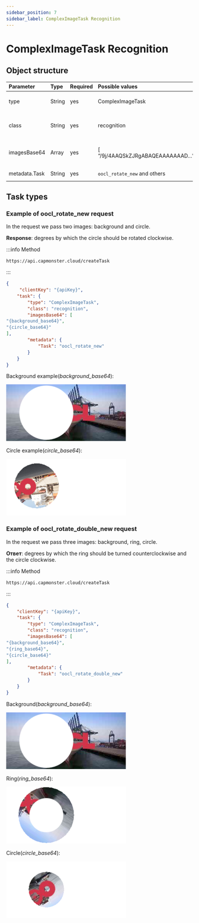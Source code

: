 ```yaml
---
sidebar_position: 7
sidebar_label: ComplexImageTask Recognition
---
```


# ComplexImageTask Recognition

## **Object structure**

|**Parameter**|**Type**|**Required**|**Possible values**|**Description**|
| :- | :- | :- | :- | :- |
|type|String|yes|ComplexImageTask|Specifies the task object type.|
|class|String|yes|recognition|Specifies the task object class.|
|imagesBase64|Array|yes|[ “/9j/4AAQSkZJRgABAQEAAAAAAAD…”]|Images array in base64 encoding.|
|metadata.Task|String|yes|`oocl_rotate_new` and others|Task text (<u>in English</u>).|

## **Task types**

### **Example of oocl_rotate_new request**

In the request we pass two images: background and circle.

**Response**: degrees by which the circle should be rotated clockwise.

:::info Method
```http
https://api.capmonster.cloud/createTask
```
:::
```json
{
     "clientKey": "{apiKey}",
    "task": {
        "type": "ComplexImageTask",
        "class": "recognition",
        "imagesBase64": [
"{background_base64}",
"{circle_base64}"
],
        "metadata": {
            "Task": "oocl_rotate_new"
        }
    }
}
```

Background example(*background_base64*):

![](ex1.png)

Circle example(*circle_base64*):

![](ex2.png)


### **Example of oocl_rotate_double_new request**

In the request we pass three images: background, ring, circle.

**Ответ**: degrees by which the ring should be turned counterclockwise and the circle clockwise.

:::info Method
```http
https://api.capmonster.cloud/createTask
```
:::
```json
{ 
    "clientKey": "{apiKey}",
    "task": {
        "type": "ComplexImageTask",
        "class": "recognition",
        "imagesBase64": [
"{background_base64}",
"{ring_base64}",
"{circle_base64}"
],
        "metadata": {
            "Task": "oocl_rotate_double_new"
        }
    }
}
```

Background(*background_base64*):

![](ex3.png)

Ring(*ring_base64*):

![](ex4.png)

Circle(*circle_base64*):

![](ex5.png)